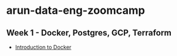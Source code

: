 # arun-data-eng-zoomcamp

## Week 1 - Docker, Postgres, GCP, Terraform

* [Introduction to Docker](#de-zoomcamp-121---introduction-to-docker)

